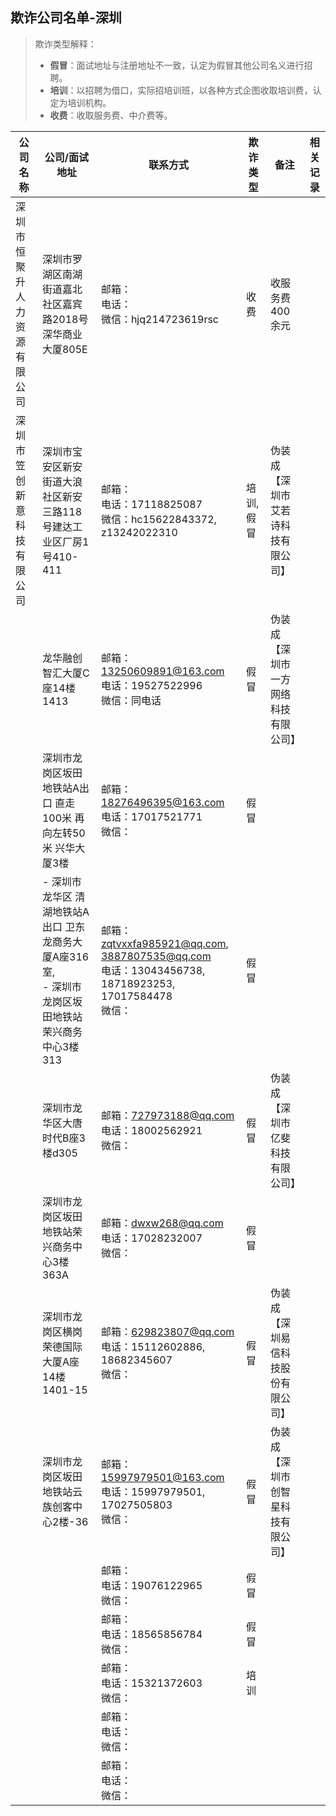## 欺诈公司名单-深圳

> 欺诈类型解释：
>
> - **假冒**：面试地址与注册地址不一致，认定为假冒其他公司名义进行招聘。
> - **培训**：以招聘为借口，实际招培训班，以各种方式企图收取培训费，认定为培训机构。
> - **收费**：收取服务费、中介费等。

| 公司名称                     | 公司/面试地址                                                | 联系方式                                                     | 欺诈类型   | 备注                                 | 相关记录 |
| ---------------------------- | ------------------------------------------------------------ | ------------------------------------------------------------ | ---------- | ------------------------------------ | -------- |
| 深圳市恒聚升人力资源有限公司 | 深圳市罗湖区南湖街道嘉北社区嘉宾路2018号深华商业大厦805E     | 邮箱：<br/>电话：<br/>微信：hjq214723619rsc<br/>             | 收费       | 收服务费400余元                      |          |
| 深圳市笠创新意科技有限公司   | 深圳市宝安区新安街道大浪社区新安三路118号建达工业区厂房1号410-411 | 邮箱：<br/>电话：17118825087<br/>微信：hc15622843372, z13242022310<br/> | 培训, 假冒 | 伪装成【深圳市艾若诗科技有限公司】   |          |
|                              | 龙华融创智汇大厦C座14楼1413                                  | 邮箱：13250609891@163.com<br/>电话：19527522996<br/>微信：同电话<br/> | 假冒       | 伪装成【深圳市一方网络科技有限公司】 |          |
|                              | 深圳市龙岗区坂田地铁站A出口  直走100米  再向左转50米  兴华大厦3楼 | 邮箱：18276496395@163.com<br/>电话：17017521771<br/>微信：<br/> | 假冒       |                                      |          |
|                              | - 深圳市龙华区 清湖地铁站A出口  卫东龙商务大厦A座316室,<br/>- 深圳市龙岗区坂田地铁站荣兴商务中心3楼313 | 邮箱：zqtvxxfa985921@qq.com, 3887807535@qq.com<br/>电话：13043456738, 18718923253, 17017584478<br/>微信：<br/> | 假冒       |                                      |          |
|                              | 深圳市龙华区大唐时代B座3楼d305                               | 邮箱：727973188@qq.com<br/>电话：18002562921<br/>微信：<br/> | 假冒       | 伪装成【深圳市亿斐科技有限公司】     |          |
|                              | 深圳市龙岗区坂田地铁站荣兴商务中心3楼363A                    | 邮箱：dwxw268@qq.com<br/>电话：17028232007<br/>微信：<br/>   | 假冒       |                                      |          |
|                              | 深圳市龙岗区横岗荣德国际大厦A座14楼1401-15                   | 邮箱：629823807@qq.com<br/>电话：15112602886, 18682345607<br/>微信：<br/> | 假冒       | 伪装成【深圳易信科技股份有限公司】   |          |
|                              | 深圳市龙岗区坂田地铁站云族创客中心2楼-36                     | 邮箱：15997979501@163.com<br/>电话：15997979501, 17027505803<br/>微信：<br/> | 假冒       | 伪装成【深圳市创智星科技有限公司】   |          |
|                              |                                                              | 邮箱：<br/>电话：19076122965<br/>微信：<br/>                 | 假冒       |                                      |          |
|                              |                                                              | 邮箱：<br/>电话：18565856784<br/>微信：<br/>                 | 假冒       |                                      |          |
|                              |                                                              | 邮箱：<br/>电话：15321372603<br/>微信：<br/>                 | 培训       |                                      |          |
|                              |                                                              | 邮箱：<br/>电话：<br/>微信：<br/>                            |            |                                      |          |
|                              |                                                              | 邮箱：<br/>电话：<br/>微信：<br/>                            |            |                                      |          |

